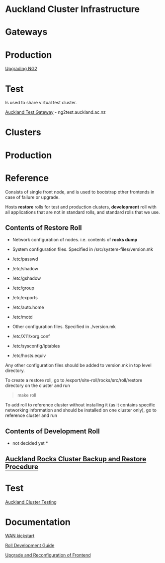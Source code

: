 # Auckland Cluster Infrastructure

# Gateways 

# Production

[Upgrading NG2](upgrading-ng2.md)

# Test

Is used to share virtual test cluster.

[Auckland Test Gateway](auckland-test-gateway.md) - ng2test.auckland.ac.nz

# Clusters 

# Production

# Reference

Consists of single front node, and is used to bootstrap other frontends in case of failure or upgrade. 

Hosts **restore** rolls for test and production clusters, **development** roll with all applications that are not in standard rolls, and standard rolls that we use.

## Contents of Restore Roll

- Network configuration of nodes. i.e. contents of **rocks dump**
- System configuration files. Specified in /src/system-files/version.mk
	
- /etc/passwd
- /etc/shadow
- /etc/gshadow
- /etc/group
- /etc/exports
- /etc/auto.home
- /etc/motd
- Other configuration files. Specified in ./version.mk
	
- /etc/X11/xorg.conf
- /etc/sysconfig/iptables
- /etc/hosts.equiv

Any other configuration files should be added to version.mk in top level directory.

To create a restore roll, go to /export/site-roll/rocks/src/roll/restore directory on the cluster and run

>  make roll

To add roll to reference cluster without installing it (as it contains specific networking information and should be installed on one cluster only), go to reference cluster and run


## Contents of Development Roll

- not decided yet *

## [Auckland Rocks Cluster Backup and Restore Procedure](auckland-rocks-cluster-backup-and-restore-procedure.md)

# Test

[Auckland Cluster Testing](auckland-cluster-testing.md) 

# Documentation 

[WAN kickstart](http://www.rocksclusters.org/roll-documentation/base/5.0/central.html)

[Roll Development Guide](http://www.rocksclusters.org/rocks-documentation/reference-guide/4.3/)

[Upgrade and Reconfiguration of Frontend](http://www.rocksclusters.org/roll-documentation/base/5.0/upgrade-frontend.html)
